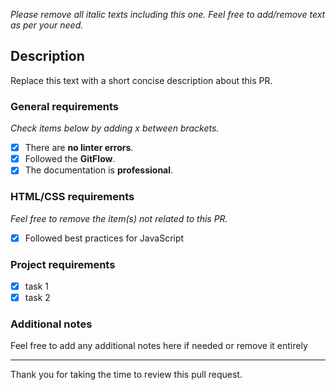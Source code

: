 *Please remove all italic texts including this one. Feel free to add/remove text as per your need.*

## Description

Replace this text with a short concise description about this PR.

### General requirements

*Check items below by adding x between brackets.*

- [x] There are **no linter errors**.
- [x] Followed the **GitFlow**.
- [x] The documentation is **professional**.

### HTML/CSS requirements

*Feel free to remove the item(s) not related to this PR.*

- [x] Followed best practices for JavaScript

### Project requirements

- [x] task 1
- [x] task 2

### Additional notes

Feel free to add any additional notes here if needed or remove it entirely

---
Thank you for taking the time to review this pull request.
